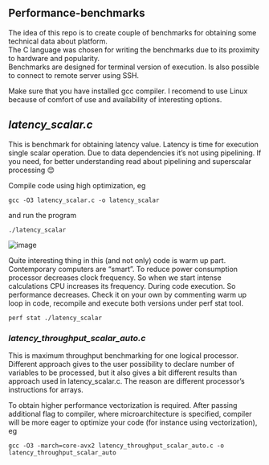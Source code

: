 <h2 class="code-line" data-line-start=0 data-line-end=1 ><a id="Performancebenchmarks_0"></a>Performance-benchmarks</h2>
<p class="has-line-data" data-line-start="2" data-line-end="5">The idea of this repo is to create couple of benchmarks for obtaining some technical data about platform.<br>
The C language was chosen for writing the benchmarks due to its proximity to hardware and popularity.<br>
Benchmarks are designed for terminal version of execution. Is also possible to connect to remote server using SSH.</p>
<p class="has-line-data" data-line-start="6" data-line-end="7">Make sure that you have installed gcc compiler. I recomend to use Linux because of comfort of use and availability of interesting options.</p>
<h2 class="code-line" data-line-start=8 data-line-end=9 ><a id="_latency_scalarc__8"></a><em>latency_scalar.c</em></h2>
<p class="has-line-data" data-line-start="9" data-line-end="10">This is benchmark for obtaining latency value. Latency is time for execution single scalar operation. Due to data dependencies  it’s not using pipelining. If you need, for better understanding read about pipelining and superscalar processing 😊</p>
<p class="has-line-data" data-line-start="11" data-line-end="12">Compile code using high optimization, eg</p>
<pre><code class="has-line-data" data-line-start="13" data-line-end="15" class="language-sh">gcc -O3 latency_scalar.c -o latency_scalar
</code></pre>
<p class="has-line-data" data-line-start="15" data-line-end="16">and run the program</p>
<pre><code class="has-line-data" data-line-start="17" data-line-end="19" class="language-sh">./latency_scalar
</code></pre>
<p class="has-line-data" data-line-start="19" data-line-end="20"><img src="https://user-images.githubusercontent.com/93876013/186651056-25dba351-f87f-4b3d-b2c9-5825ce6993af.png" alt="image"></p>
<p class="has-line-data" data-line-start="21" data-line-end="22">Quite interesting thing in this (and not only) code is warm up part. Contemporary computers are “smart”. To reduce power consumption processor decreases clock frequency. So when we start intense calculations CPU increases its frequency. During code execution. So performance decreases. Check it on your own by commenting warm up loop in code, recompile and execute both versions under perf stat tool.</p>
<pre><code class="has-line-data" data-line-start="23" data-line-end="25" class="language-sh">perf <span class="hljs-built_in">stat</span> ./latency_scalar
</code></pre>
<h3 class="code-line" data-line-start=25 data-line-end=26 ><a id="_latency_throughput_scalar_autoc__25"></a><em>latency_throughput_scalar_auto.c</em></h3>
<p class="has-line-data" data-line-start="26" data-line-end="27">This is maximum throughput benchmarking for one logical processor. Different approach gives to the user possibility to declare number of variables to be processed, but it also gives a bit different results than approach used in latency_scalar.c. The reason are different processor’s instructions for arrays.</p>
<p class="has-line-data" data-line-start="28" data-line-end="29">To obtain higher performance vectorization is required. After passing additional flag to compiler, where microarchitecture is specified, compiler will be more eager to optimize your code (for instance using vectorization), eg</p>
<pre><code class="has-line-data" data-line-start="30" data-line-end="32" class="language-sh">gcc -O3 -march=core-avx2 latency_throughput_scalar_auto.c -o latency_throughput_scalar_auto
</code></pre>
